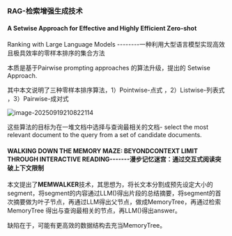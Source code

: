### RAG-检索增强生成技术

#### A Setwise Approach for Effective and Highly Efficient Zero-shot
Ranking with Large Language Models --------一种利用大型语言模型实现高效且极具效率的零样本排序的集合方法

本质是基于Pairwise prompting approaches 的算法升级，提出的 Setwise Approach. 

其中本文说明了三种零样本排序算法，1）Pointwise-点式 ，2）Listwise-列表式 ，3）Pairwise-成对式

![image-20250919210822114](C:\Users\xiaolizi0v0\AppData\Roaming\Typora\typora-user-images\image-20250919210822114.png)

这些算法的目标为在一堆文档中选择与查询最相关的文档- select the most relevant document to the query from a set of candidate documents.

#### WALKING DOWN THE MEMORY MAZE: BEYONDCONTEXT LIMIT THROUGH INTERACTIVE READING-------漫步记忆迷宫：通过交互式阅读突破上下文限制

本文提出了**MEMWALKER**技术，其思想为，将长文本分割成预先设定大小的segment，将segment的内容通过LLM()得出片段的总结摘要，将segment的首次摘要做为叶子节点，再通过LLM得出父节点，做成MemoryTree，再通过检索MemoryTree 得出与查询最相关的节点，再LLM()得出answer。

缺陷在于，可能有更高效的数据结构去充当MemoryTree。